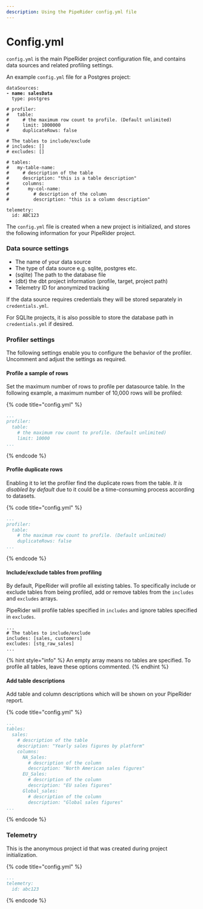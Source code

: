 ```yaml
---
description: Using the PipeRider config.yml file
---
```


# Config.yml

`config.yml` is the main PipeRider project configuration file, and contains data sources and related profiling settings.

An example `config.yml` file for a Postgres project:

<pre class="language-yaml" data-title="config.yml"><code class="lang-yaml">dataSources:
<strong>- name: salesData
</strong>  type: postgres

# profiler:
#   table:
#     # the maximum row count to profile. (Default unlimited)
#     limit: 1000000
#     duplicateRows: false   

# The tables to include/exclude
# includes: []
# excludes: []

# tables:
#   my-table-name:
#     # description of the table
#     description: "this is a table description"
#     columns:
#       my-col-name:
#         # description of the column
#         description: "this is a column description"

telemetry:
  id: ABC123</code></pre>

The `config.yml` file is created when a new project is initialized, and stores the following information for your PipeRider project.

### Data source settings

* The name of your data source
* The type of data source e.g. sqlite, postgres etc.
* (sqlite) The path to the database file
* (dbt) the dbt project information (profile, target, project path)
* Telemetry ID for anonymized tracking

If the data source requires credentials they will be stored separately in `credentials.yml`.

For SQLIte projects, it is also possible to store the database path in `credentials.yml` if desired.

### Profiler settings

The following settings enable you to configure the behavior of the profiler. Uncomment and adjust the settings as required.

#### Profile a sample of rows

Set the maximum number of rows to profile per datasource table. In the following example, a maximum number of 10,000 rows will be profiled:

{% code title="config.yml" %}
```yaml
...
profiler:
  table:
    # the maximum row count to profile. (Default unlimited)
    limit: 10000
...
```
{% endcode %}

#### Profile duplicate rows

Enabling it to let the profiler find the duplicate rows from the table. _It is disabled by default_ due to it could be a time-consuming process according to datasets.

{% code title="config.yml" %}
```yaml
...
profiler:
  table:
    # the maximum row count to profile. (Default unlimited)
    duplicateRows: false
...
```
{% endcode %}

#### Include/exclude tables from profiling

By default, PipeRider will profile all existing tables. To specifically include or exclude tables from being profiled, add or remove tables from the `includes` and `excludes` arrays.

PipeRider will profile tables specified in `includes` and ignore tables specified in `excludes`.

```
...
# The tables to include/exclude
includes: [sales, customers]
excludes: [stg_raw_sales]
...
```

{% hint style="info" %}
An empty array means no tables are specified. To profile all tables, leave these options commented.
{% endhint %}

#### Add table descriptions

Add table and column descriptions which will be shown on your PipeRider report.

{% code title="config.yml" %}
```yaml
...
tables:
  sales:
    # description of the table
    description: "Yearly sales figures by platform"
    columns:
      NA_Sales:
        # description of the column
        description: "North American sales figures"
      EU_Sales:
        # description of the column
        description: "EU sales figures"
      Global_sales:
        # description of the column
        description: "Global sales figures"
...
```
{% endcode %}

### **Telemetry**

This is the anonymous project id that was created during project initialization.

{% code title="config.yml" %}
```yaml
...
telemetry:
  id: abc123
```
{% endcode %}
